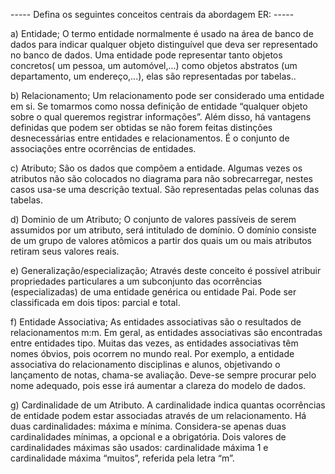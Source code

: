 ----- Defina os seguintes conceitos centrais da abordagem ER: -----

a) Entidade;
  O termo entidade normalmente é usado na área de banco de dados para indicar qualquer objeto distinguível que deva ser representado no banco de dados. Uma entidade pode representar tanto objetos concretos( um pessoa, um automóvel,...) como objetos abstratos (um departamento, um endereço,...), elas são representadas por tabelas..
  
b) Relacionamento;
    Um relacionamento pode ser considerado uma entidade em si. Se tomarmos como nossa definição de entidade “qualquer objeto sobre o qual queremos registrar informações”. Além disso, há vantagens definidas que podem ser obtidas se não forem feitas distinções desnecessárias entre entidades e relacionamentos. É o conjunto de associações entre ocorrências de entidades.

c) Atributo;
    São os dados que compõem a entidade. Algumas vezes os atributos não são colocados no diagrama para não sobrecarregar, nestes casos usa-se uma descrição textual.  São representadas pelas colunas das tabelas.

d) Dominio de um Atributo;
    O conjunto de valores passíveis de serem assumidos por um atributo, será intitulado de domínio. O domínio consiste de um grupo de valores atômicos a partir dos quais um ou mais atributos retiram seus valores reais.

e) Generalização/especialização;
    Através deste conceito é possível atribuir propriedades particulares a um subconjunto das ocorrências (especializadas) de uma entidade genérica ou entidade Pai. Pode ser classificada em dois tipos: parcial e total.

f) Entidade Associativa;
    As entidades associativas são o resultados de relacionamentos m:m. Em geral, as entidades associativas são encontradas entre entidades tipo. Muitas das vezes, as entidades associativas têm nomes óbvios, pois ocorrem no mundo real. Por exemplo, a entidade associativa do relacionamento disciplinas e alunos, objetivando o lançamento de notas, chama-se avaliação. Deve-se sempre procurar pelo nome adequado, pois esse irá aumentar a clareza do modelo de dados.
 
g) Cardinalidade de um Atributo.
    A cardinalidade indica quantas ocorrências de entidade podem estar associadas através de um relacionamento. Há duas cardinalidades: máxima e mínima. Considera-se apenas duas cardinalidades mínimas, a opcional e a obrigatória. Dois valores de cardinalidades máximas são usados: cardinalidade máxima 1 e cardinalidade máxima “muitos”, referida pela letra “m”.
